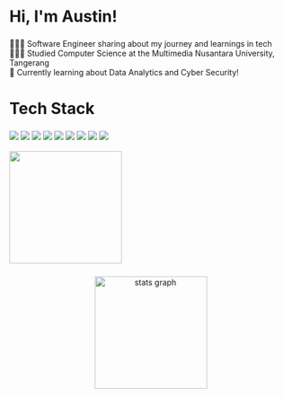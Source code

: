 <h1 align="left">Hi, I'm Austin!</h1>

###

<p align="left">👩🏻‍💻 Software Engineer sharing about my journey and learnings in tech<br>👩🏻‍🎓 Studied Computer Science at the Multimedia Nusantara University, Tangerang<br>💭 Currently learning about Data Analytics and Cyber Security!</p>

###

<h1 align="left">Tech Stack</h1>

###

<div align="left">
  <img src="https://img.shields.io/badge/MySQL-005C84?style=for-the-badge&logo=mysql&logoColor=white" />
  <img src="https://img.shields.io/badge/JavaScript-323330?style=for-the-badge&logo=javascript&logoColor=F7DF1E" />
  <img src="https://img.shields.io/badge/TypeScript-007ACC?style=for-the-badge&logo=typescript&logoColor=white" />
  <img src="https://img.shields.io/badge/HTML5-E34F26?style=for-the-badge&logo=html5&logoColor=white" />
  <img src="https://img.shields.io/badge/React-20232A?style=for-the-badge&logo=react&logoColor=61DAFB" />
  <img src="https://img.shields.io/badge/Python-FFD43B?style=for-the-badge&logo=python&logoColor=blue" />
  <img src="https://img.shields.io/badge/PHP-777BB4?style=for-the-badge&logo=php&logoColor=white" />
  <img src="https://img.shields.io/badge/Laravel-FF2D20?style=for-the-badge&logo=laravel&logoColor=white" />
  <img src="https://img.shields.io/badge/Figma-F24E1E?style=for-the-badge&logo=figma&logoColor=white" />
</div>

<br clear="both">

<img align="center" height="200" src="https://media2.giphy.com/media/v1.Y2lkPTc5MGI3NjExY3J2dzlrMXJycnE2NnM0b25md3NnbDZ5bHpqbHpsdG45NnVkbzg1diZlcD12MV9pbnRlcm5hbF9naWZfYnlfaWQmY3Q9Zw/LHZyixOnHwDDy/giphy.gif"  />

###

<div align="center">
  <img src="https://github-readme-stats.vercel.app/api?username=AustinGL&hide_title=false&hide_rank=false&show_icons=true&include_all_commits=true&count_private=true&disable_animations=false&theme=dracula&locale=en&hide_border=false&order=1" height="200" alt="stats graph"  />
</div>

###